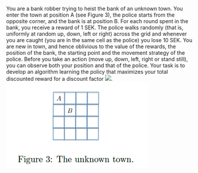 You are a bank robber trying to heist the bank of an unknown town. You enter the town at
position A (see Figure 3), the police starts from the opposite corner, and the bank is at position
B. For each round spent in the bank, you receive a reward of 1 SEK. The police walks randomly
(that is, uniformly at random up, down, left or right) across the grid and whenever you are caught
(you are in the same cell as the police) you lose 10 SEK.
You are new in town, and hence oblivious to the value of the rewards, the position of the bank,
the starting point and the movement strategy of the police. Before you take an action (move up,
down, left, right or stand still), you can observe both your position and that of the police. Your
task is to develop an algorithm learning the policy that maximizes your total discounted reward
for a discount factor <img src="https://render.githubusercontent.com/render/math?math=\lambda =0.8">.
![stack Overflow](refs/figure3.PNG)